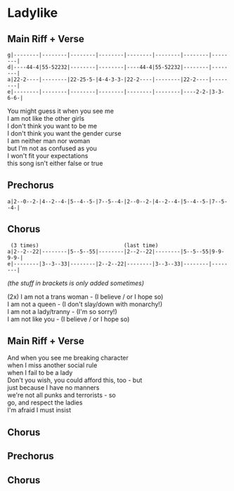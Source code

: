# Ladylike

## Main Riff + Verse

```
g|--------|--------|--------|--------|--------|--------|--------|--------|
d|----44-4|55-52232|--------|--------|----44-4|55-52232|--------|--------|
a|22-2----|--------|22-25-5-|4-4-3-3-|22-2----|--------|22-2----|--------|
e|--------|--------|--------|--------|--------|--------|----2-2-|3-3-6-6-|
```

You might guess it when you see me  
I am not like the other girls  
I don't think you want to be me  
I don't think you want the gender curse  
I am neither man nor woman  
but I'm not as confused as you  
I won't fit your expectations  
this song isn't either false or true

## Prechorus

```
a|2--0--2-|4--2--4-|5--4--5-|7--5--4-|2--0--2-|4--2--4-|5--4--5-|7--5--4-|
```

## Chorus

```
 (3 times)                           (last time)
a|2--2--22|--------|5--5--55|--------|2--2--22|--------|5--5--55|9-9-9-9-|
e|--------|3--3--33|--------|2--2--22|--------|3--3--33|--------|--------|
```

*(the stuff in brackets is only added sometimes)*

(2x)
I am not a trans woman - (I believe / or I hope so)  
I am not a queen - (I don't slay/down with monarchy!)  
I am not a lady/tranny - (I'm so sorry!)  
I am not like you - (I believe / or I hope so)

## Main Riff + Verse

And when you see me breaking character  
when I miss another social rule  
when I fail to be a lady  
Don't you wish, you could afford this, too - but  
just because I have no manners  
we're not all punks and terrorists - so  
go, and respect the ladies  
I'm afraid I must insist

## Chorus

## Prechorus

## Chorus
